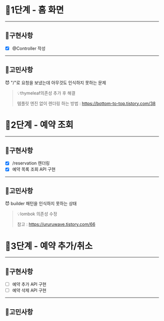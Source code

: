 # 🚀1단계 - 홈 화면

---

## 🔧구현사항

- [x] @Controller 작성
---

## 🧐고민사항

😈 "/"로 요청을 보냈는데 아무것도 인식하지 못하는 문제  
> 💡thymeleaf의존성 추가 후 해결 
> 
> 템플릿 엔진 없이 렌더링 하는 방법 : https://bottom-to-top.tistory.com/38

# 🚀2단계 - 예약 조회

---

## 🔧구현사항

- [x] /reservation 렌더링
- [x] 예약 목록 조회 API 구현
---

## 🧐고민사항

😈 builder 패턴을 인식하지 못하는 상태
> 💡lombok 의존성 수정
> 
> 참고 : https://ururuwave.tistory.com/66

# 🚀3단계 - 예약 추가/취소

---

## 🔧구현사항

- [ ] 예약 추가 API 구현
- [ ] 예약 삭제 API 구현
---

## 🧐고민사항

